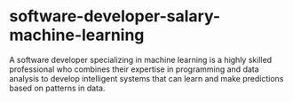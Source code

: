 # software-developer-salary-machine-learning
A software developer specializing in machine learning is a highly skilled professional who combines their expertise in programming and data analysis to develop intelligent systems that can learn and make predictions based on patterns in data.

